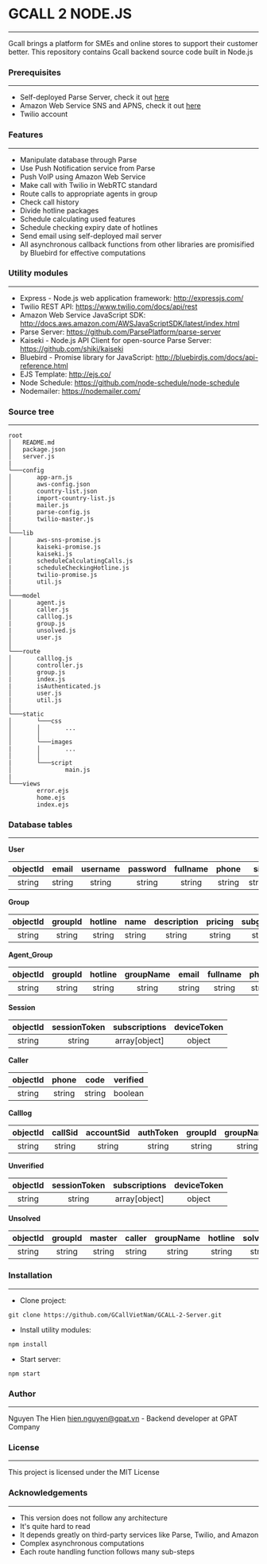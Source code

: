# GCALL 2 NODE.JS

***

Gcall brings a platform for SMEs and online stores to support their customer better. This repository contains Gcall backend source code built in Node.js

### Prerequisites

***

* Self-deployed Parse Server, check it out [here](https://github.com/ParsePlatform/parse-server)
* Amazon Web Service SNS and APNS, check it out [here](http://docs.aws.amazon.com/sns/latest/dg/sns-mobile-push-send-apns-voip.html)
* Twilio account

### Features

***

* Manipulate database through Parse
* Use Push Notification service from Parse
* Push VoIP using Amazon Web Service
* Make call with Twilio in WebRTC standard
* Route calls to appropriate agents in group
* Check call history
* Divide hotline packages
* Schedule calculating used features
* Schedule checking expiry date of hotlines
* Send email using self-deployed mail server
* All asynchronous callback functions from other libraries are promisified by Bluebird for effective computations

### Utility modules

***

* Express - Node.js web application framework: <http://expressjs.com/>
* Twilio REST API: <https://www.twilio.com/docs/api/rest>
* Amazon Web Service JavaScript SDK: <http://docs.aws.amazon.com/AWSJavaScriptSDK/latest/index.html>
* Parse Server: <https://github.com/ParsePlatform/parse-server>
* Kaiseki - Node.js API Client for open-source Parse Server: <https://github.com/shiki/kaiseki>
* Bluebird - Promise library for JavaScript: <http://bluebirdjs.com/docs/api-reference.html>
* EJS Template: <http://ejs.co/>
* Node Schedule: <https://github.com/node-schedule/node-schedule>
* Nodemailer: <https://nodemailer.com/>

### Source tree

***

```
root
│   README.md
│   package.json
│   server.js
|
└───config
│       app-arn.js
│       aws-config.json
│       country-list.json
|       import-country-list.js
|       mailer.js
│       parse-config.js
|       twilio-master.js
│   
└───lib
│       aws-sns-promise.js
│       kaiseki-promise.js
│       kaiseki.js
|       scheduleCalculatingCalls.js
|       scheduleCheckingHotline.js
│       twilio-promise.js
|       util.js
│
└───model
│       agent.js
│       caller.js
│       calllog.js
|       group.js
|       unsolved.js
│       user.js
│
└───route
│       calllog.js
│       controller.js
│       group.js
|       index.js
|       isAuthenticated.js
│       user.js
|       util.js
│
└───static
│       └───css
│       │       ... 
│       │
│       └───images
|       │       ...
│       │
|       └───script
│               main.js
|
└───views
        error.ejs
        home.ejs
        index.ejs
```

### Database tables

***

**User**

| objectId | email | username | password | fullname | phone | sid | authToken |deviceToken | hasGroups |
|:------:|:------:|:------:|:------:|:------:|:------:|:------:|:------:|:------:|:------:|
| string | string | string | string | string | string | string | string | array[object] | array[string] |

**Group**

| objectId | groupId | hotline | name | description | pricing | subgroups | topic | registerAt | expireAt | lastCalculated | simultaneousSeconds |
|:------:|:------:|:------:|:------:|:------:|:------:|:------:|:------:|:------:|:------:|:------:|:------:|
| string | string | string | string | string | string | string | string | string | string | string | number |

**Agent_Group**

| objectId | groupId | hotline | groupName | email | fullname | phone | topic | addedBy | subscriptions | lastActive | accepted |
|:------:|:------:|:------:|:------:|:------:|:------:|:------:|:------:|:------:|:------:|:------:|:------:|
| string | string | string | string | string | string | string | string | string | array[object] | string | boolean |

**Session**

| objectId | sessionToken | subscriptions | deviceToken |
|:------:|:------:|:------:|:------:|
| string | string | array[object] | object |

**Caller**

| objectId | phone | code | verified |
|:------:|:------:|:------:|:------:|
| string | string | string | boolean |

**Calllog**

| objectId | callSid | accountSid | authToken | groupId | groupName | hotline | email |
|:------:|:------:|:------:|:------:|:------:|:------:|:------:|:------:|
| string | string | string | string | string | string | string | string |

**Unverified**

| objectId | sessionToken | subscriptions | deviceToken |
|:------:|:------:|:------:|:------:|
| string | string | array[object] | object |

**Unsolved**

| objectId | groupId | master | caller | groupName | hotline | solvedBy |
|:------:|:------:|:------:|:------:|:------:|:------:|:------:|
| string | string | string | string | string | string | string |

### Installation

***

* Clone project:
~~~
git clone https://github.com/GCallVietNam/GCALL-2-Server.git
~~~

* Install utility modules:
~~~
npm install
~~~

* Start server:
~~~
npm start
~~~

### Author

***

Nguyen The Hien <hien.nguyen@gpat.vn> - Backend developer at GPAT Company

### License

***

This project is licensed under the MIT License

### Acknowledgements

***

* This version does not follow any architecture
* It's quite hard to read
* It depends greatly on third-party services like Parse, Twilio, and Amazon
* Complex asynchronous computations
* Each route handling function follows many sub-steps
